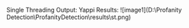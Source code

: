 Single Threading Output:
Yappi Results:
![image1](D:\Profanity Detection\ProfanityDetection\results\st.png)